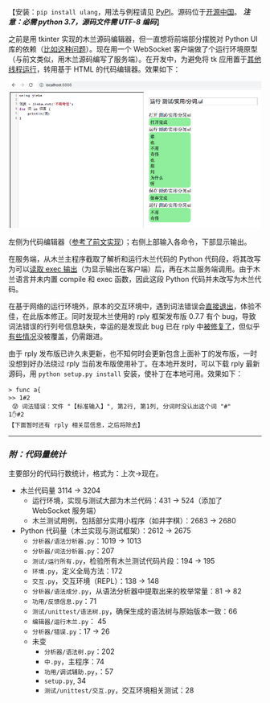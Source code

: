 【安装：`pip install ulang`，用法与例程请见 [PyPI](https://pypi.org/project/ulang/)。源码位于[开源中国](https://gitee.com/MulanRevive/mulan-rework)。 ***注意：必需 python 3.7，源码文件需 UTF-8 编码***】

之前是用 tkinter 实现的木兰源码编辑器，但一直想将前端部分摆脱对 Python UI 库的依赖（[比如这种问题](https://bugs.python.org/issue42121)）。现在用一个 WebSocket 客户端做了个运行环境原型（与前文类似，用木兰源码编写了服务端）。在开发中，为避免将 tk 应用置于[其他线程运行](https://stackoverflow.com/questions/3567238/threaded-tkinter-script-crashes-when-creating-the-second-toplevel-widget)，转用基于 HTML 的代码编辑器。效果如下：

![演示](截图/2020-11-18_演示.png)

左侧为代码编辑器（[参考了前文实现](https://zhuanlan.zhihu.com/p/45236358)）；右侧上部输入各命令，下部显示输出。

在服务端，从木兰主程序截取了解析和运行木兰代码的 Python 代码段，将其改写为可以[读取 exec 输出](https://stackoverflow.com/questions/3906232/python-get-the-print-output-in-an-exec-statement)（为显示输出在客户端）后，再在木兰服务端调用。由于木兰语言并未内置 compile 和 exec 函数，因此这段 Python 代码并未改写为木兰代码。

在基于网络的运行环境外，原本的交互环境中，遇到词法错误会[直接退出](https://gitee.com/MulanRevive/mulan-rework/issues/I22MK6?from=project-issue)，体验不佳，在此版本修正。同时发现木兰使用的 rply 框架发布版 0.7.7 有个 bug，导致词法错误的行列号信息缺失，幸运的是发现此 bug 已在 rply 中[被修复了](
https://github.com/alex/rply/commit/6e16262dc6d434fc467eed83ed31ca764ba01a34)，但似乎[有些情况](https://github.com/alex/rply/pull/95#issuecomment-729513800)没被覆盖，仍需跟进。

由于 rply 发布版已许久未更新，也不知何时会更新包含上面补丁的发布版，一时没想到好办法绕过 rply 当前发布版使用补丁。在本地开发时，可以下载 rply 最新源码，用 `python setup.py install` 安装，使补丁在本地可用。效果如下：

```
> func a{
>> 1#2
 😰 词法错误：文件 "【标准输入】", 第2行, 第1列, 分词时没认出这个词 "#"
1✋#2
【下面暂时还有 rply 相关层信息，之后将除去】
```

-----------

### ***附：代码量统计***

主要部分的代码行数统计，格式为：上次->现在。

- 木兰代码量 3114 -> 3204
  - 运行环境，实现与测试大部为木兰代码：431 -> 524（添加了 WebSocket 服务端）
  - 木兰测试用例，包括部分实用小程序（如井字棋）：2683 -> 2680
- Python 代码量（木兰实现与测试框架）：2612 -> 2675
  - `分析器/语法分析器.py`：1019 -> 1013
  - `分析器/词法分析器.py`：207
  - `测试/运行所有.py`，检验所有木兰测试代码片段：194 -> 195
  - `环境.py`，定义全局方法：172
  - `交互.py`，交互环境（REPL）：138 -> 148
  - `分析器/语法成分.py`，从语法分析器中提取出来的枚举常量：81 -> 82
  - `功用/反馈信息.py`：71
  - `测试/unittest/语法树.py`，确保生成的语法树与原始版本一致：66
  - `编辑器/运行木兰.py`： 45
  - `分析器/错误.py`：17 -> 26
  - 未变
    - `分析器/语法树.py`：202
    - `中.py`，主程序：74
    - `功用/调试辅助.py`，：57
    - `setup.py`, 34
    - `测试/unittest/交互.py`，交互环境相关测试：28
